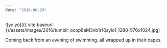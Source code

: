 ```yaml
---
date: "2016-08-29"
---
```


![yo yo]({{ site.baseurl }}/assets/images/2016/tumblr_ocop8aM3vb1r16syio1_1280-576x1024.jpg)

Coming back from an evening of swimming, all wrapped up in their capes.
